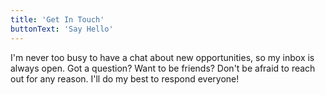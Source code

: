 ```yaml
---
title: 'Get In Touch'
buttonText: 'Say Hello'
---
```


I'm never too busy to have a chat about new opportunities, so my inbox is always open. Got a question? Want to be friends? Don't be afraid to reach out for any reason. I'll do my best to respond everyone!
